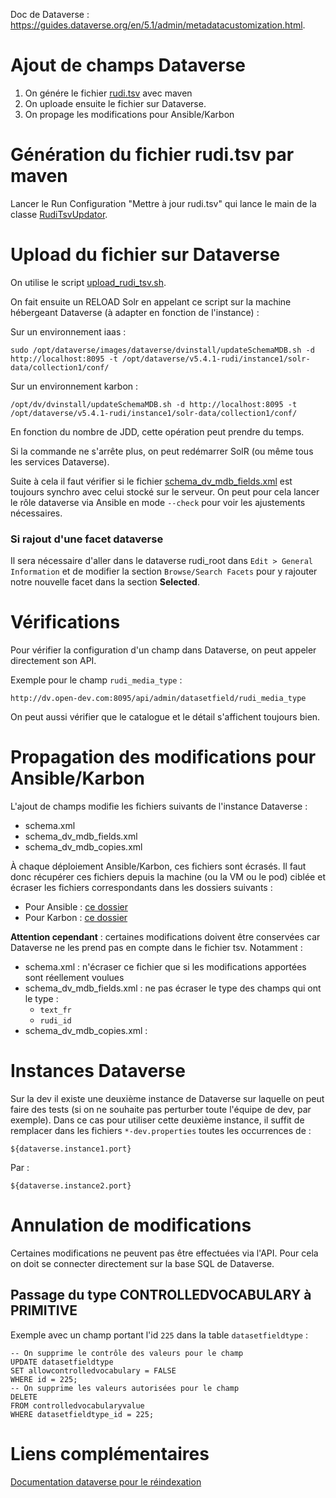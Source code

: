 Doc de Dataverse : <https://guides.dataverse.org/en/5.1/admin/metadatacustomization.html>.

# Ajout de champs Dataverse

1. On génére le fichier [rudi.tsv](rudi.tsv) avec maven
2. On uploade ensuite le fichier sur Dataverse.
3. On propage les modifications pour Ansible/Karbon

# Génération du fichier rudi.tsv par maven

Lancer le Run Configuration "Mettre à jour rudi.tsv" qui lance le main de la
classe [RudiTsvUpdator](../../java/org/rudi/facet/kaccess/helper/tsv/RudiTsvUpdator.java).

# Upload du fichier sur Dataverse

On utilise le script [upload_rudi_tsv.sh](upload_rudi_tsv.sh).

On fait ensuite un RELOAD Solr en appelant ce script sur la machine hébergeant Dataverse (à adapter en fonction de
l'instance) :

Sur un environnement iaas :

```
sudo /opt/dataverse/images/dataverse/dvinstall/updateSchemaMDB.sh -d http://localhost:8095 -t /opt/dataverse/v5.4.1-rudi/instance1/solr-data/collection1/conf/
```

Sur un environnement karbon :

```
/opt/dv/dvinstall/updateSchemaMDB.sh -d http://localhost:8095 -t /opt/dataverse/v5.4.1-rudi/instance1/solr-data/collection1/conf/
```

En fonction du nombre de JDD, cette opération peut prendre du temps.

Si la commande ne s'arrête plus, on peut redémarrer SolR (ou même tous les services Dataverse).

Suite à cela il faut vérifier si le
fichier [schema_dv_mdb_fields.xml](../../../../../../ansible/roles/dataverse/files/solr-data/collection1/conf/schema_dv_mdb_fields.xml)
est toujours synchro avec celui stocké sur le serveur.
On peut pour cela lancer le rôle dataverse via Ansible en mode `--check` pour voir les ajustements nécessaires.

### Si rajout d'une facet dataverse

Il sera nécessaire d'aller dans le dataverse rudi_root dans `Edit > General Information` et de modifier la section
`Browse/Search Facets` pour y rajouter notre nouvelle facet dans la section **Selected**.

# Vérifications

Pour vérifier la configuration d'un champ dans Dataverse, on peut appeler directement son API.

Exemple pour le champ `rudi_media_type` :

```
http://dv.open-dev.com:8095/api/admin/datasetfield/rudi_media_type
```

On peut aussi vérifier que le catalogue et le détail s'affichent toujours bien.

# Propagation des modifications pour Ansible/Karbon

L'ajout de champs modifie les fichiers suivants de l'instance Dataverse :

- schema.xml
- schema_dv_mdb_fields.xml
- schema_dv_mdb_copies.xml

À chaque déploiement Ansible/Karbon, ces fichiers sont écrasés.
Il faut donc récupérer ces fichiers depuis la machine (ou la VM ou le pod) ciblée et écraser les fichiers correspondants
dans les dossiers suivants :

- Pour Ansible : [ce dossier](../../../../../../ansible/roles/dataverse/files/solr-data/collection1/conf)
- Pour Karbon : [ce dossier](../../../../../../ci/karbon/apps/dataverse-solr/conf)

**Attention cependant** : certaines modifications doivent être conservées car Dataverse ne les prend pas en compte dans
le fichier tsv.
Notamment :

- schema.xml : n'écraser ce fichier que si les modifications apportées sont réellement voulues
- schema_dv_mdb_fields.xml : ne pas écraser le type des champs qui ont le type :
    - `text_fr`
    - `rudi_id`
- schema_dv_mdb_copies.xml :

# Instances Dataverse

Sur la dev il existe une deuxième instance de Dataverse sur laquelle on peut faire des tests
(si on ne souhaite pas perturber toute l'équipe de dev, par exemple). Dans ce cas pour utiliser cette deuxième instance,
il suffit de remplacer dans les fichiers `*-dev.properties` toutes les occurrences de :

```
${dataverse.instance1.port}
```

Par :

```
${dataverse.instance2.port}
```

# Annulation de modifications

Certaines modifications ne peuvent pas être effectuées via l'API. Pour cela on doit se connecter directement sur la base
SQL de Dataverse.

## Passage du type CONTROLLEDVOCABULARY à PRIMITIVE

Exemple avec un champ portant l'id `225` dans la table `datasetfieldtype` :

```postgresql
-- On supprime le contrôle des valeurs pour le champ
UPDATE datasetfieldtype
SET allowcontrolledvocabulary = FALSE
WHERE id = 225;
-- On supprime les valeurs autorisées pour le champ
DELETE
FROM controlledvocabularyvalue
WHERE datasetfieldtype_id = 225;
```

[RudiMetadataField]: ../../../main/java/org/rudi/facet/kaccess/constant/RudiMetadataField.java

# Liens complémentaires

[Documentation dataverse pour le réindexation](https://guides.dataverse.org/en/latest/admin/solr-search-index.html)
